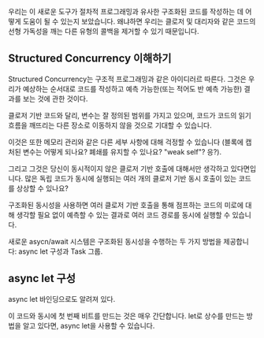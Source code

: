 우리는 이 새로운 도구가 절차적 프로그래밍과 유사한 구조화된 코드를 작성하는 데 어떻게 도움이 될 수 있는지 보았습니다. 왜냐하면 우리는 클로저 및 대리자와 같은 코드의 선형 가독성을 깨는 다른 유형의 콜백을 제거할 수 있기 때문입니다.
## Structured Concurrency 이해하기
Structured Concurrency는 구조적 프로그래밍과 같은 아이디러르 따른다.
그것은 우리가 예상하는 순서대로 코드를 작성하고 예측 가능한(또는 적어도 반 예측 가능한) 결과를 보는 것에 관한 것이다.

클로저 기반 코드와 달리, 변수는 잘 정의된 범위를 가지고 있으며, 코드가 코드의 읽기 흐름을 깨뜨리는 다른 장소로 이동하지 않을 것으로 기대할 수 있습니다.

이것은 또한 메모리 관리와 같은 다른 세부 사항에 대해 걱정할 수 있습니다 (블록에 캡처된 변수는 어떻게 되나요? 폐쇄를 유지할 수 있나요? "weak self"? 응?). 

그리고 그것은 당신이 동시적이지 않은 클로저 기반 호출에 대해서만 생각하고 있다면입니다. 많은 독립 코드가 동시에 실행되는 여러 개의 클로저 기반 동시 호출이 있는 코드를 상상할 수 있나요?

구조화된 동시성을 사용하면 여러 클로저 기반 호출을 통해 점프하는 코드의 미로에 대해 생각할 필요 없이 예측할 수 있는 결과로 여러 코드 경로를 동시에 실행할 수 있습니다.

새로운 asycn/await 시스템은 구조화된 동시성을 수행하는 두 가지 방법을 제공합니다: async let 구성과 Task 그룹. 

## async let 구성
async let 바인딩으로도 알려져 있다. 

이 코드와 동시에 첫 번째 비트를 만드는 것은 매우 간단합니다. let로 상수를 만드는 방법을 알고 있다면, async let을 사용할 수 있습니다.